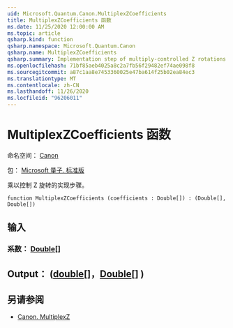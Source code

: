 ```yaml
---
uid: Microsoft.Quantum.Canon.MultiplexZCoefficients
title: MultiplexZCoefficients 函数
ms.date: 11/25/2020 12:00:00 AM
ms.topic: article
qsharp.kind: function
qsharp.namespace: Microsoft.Quantum.Canon
qsharp.name: MultiplexZCoefficients
qsharp.summary: Implementation step of multiply-controlled Z rotations.
ms.openlocfilehash: 71bf85aeb4025a8c2a7fb56f29482ef74ae098f8
ms.sourcegitcommit: a87c1aa8e7453360025e47ba614f25b02ea84ec3
ms.translationtype: MT
ms.contentlocale: zh-CN
ms.lasthandoff: 11/26/2020
ms.locfileid: "96206011"
---
```

# <a name="multiplexzcoefficients-function"></a>MultiplexZCoefficients 函数

命名空间： [Canon](xref:Microsoft.Quantum.Canon)

包： [Microsoft 量子. 标准版](https://nuget.org/packages/Microsoft.Quantum.Standard)


乘以控制 Z 旋转的实现步骤。

```qsharp
function MultiplexZCoefficients (coefficients : Double[]) : (Double[], Double[])
```


## <a name="input"></a>输入

### <a name="coefficients--double"></a>系数： [Double](xref:microsoft.quantum.lang-ref.double)[]





## <a name="output--doubledouble"></a>Output： ([double](xref:microsoft.quantum.lang-ref.double)[]，[Double](xref:microsoft.quantum.lang-ref.double)[] ) 



## <a name="see-also"></a>另请参阅

- [Canon. MultiplexZ](xref:Microsoft.Quantum.Canon.MultiplexZ)